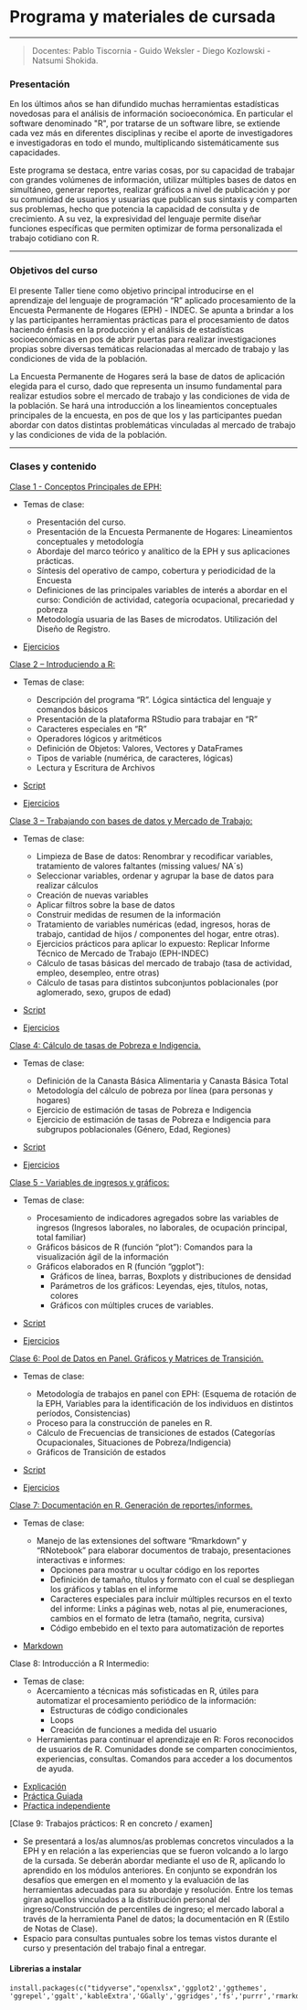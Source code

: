 
# Programa y materiales de cursada

***


> Docentes: Pablo Tiscornia - Guido Weksler - Diego Kozlowski - Natsumi Shokida.


### Presentación
En los últimos años se han difundido muchas herramientas estadísticas novedosas para el análisis de información socioeconómica. En particular el software denominado "R", por tratarse de un software libre, se extiende cada vez más en diferentes disciplinas y recibe el aporte de investigadores e investigadoras en todo el mundo, multiplicando sistemáticamente sus capacidades.
  
Este programa se destaca, entre varias cosas, por su capacidad de trabajar con grandes volúmenes de información, utilizar múltiples bases de datos en simultáneo,  generar reportes, realizar gráficos a nivel de publicación y por su comunidad de usuarios y usuarias  que publican sus sintaxis y comparten sus problemas, hecho que potencia la capacidad de consulta y de crecimiento. A su vez, la expresividad del lenguaje permite diseñar funciones específicas que permiten optimizar de forma personalizada el trabajo cotidiano con R. 

*** 
  
### Objetivos del curso
El presente Taller tiene como objetivo principal introducirse en el aprendizaje del lenguaje de programación “R” aplicado procesamiento de la Encuesta Permanente de Hogares (EPH) - INDEC. Se apunta a brindar a los y las participantes herramientas prácticas para el procesamiento de datos haciendo énfasis en la producción y el análisis de estadísticas socioeconómicas en pos de abrir puertas para realizar investigaciones propias sobre diversas temáticas relacionadas al mercado de trabajo y las condiciones de vida de la población.
  
La Encuesta Permanente de Hogares será la base de datos de aplicación elegida para el curso, dado que representa un insumo fundamental para realizar estudios sobre el mercado de trabajo y las condiciones de vida de la población. Se hará una introducción a los lineamientos conceptuales principales de la encuesta, en pos de que los y las participantes puedan abordar con datos distintas problemáticas vinculadas al mercado de trabajo y las condiciones de vida de la población.

*** 

### Clases y contenido


[Clase 1 - Conceptos Principales de EPH:](https://pablotis.github.io/Presentaciones/index.html#1)
  
+ Temas de clase: 
  + Presentación del curso.
  + Presentación de la Encuesta Permanente de Hogares: Lineamientos conceptuales y metodología
  + Abordaje del marco teórico y analítico de la EPH y sus aplicaciones prácticas.
  + Síntesis del operativo de campo, cobertura y periodicidad de la Encuesta
  + Definiciones de las principales variables de interés a abordar en el curso: Condición de actividad, categoría ocupacional, precariedad y pobreza
  + Metodología usuaria de las Bases de microdatos. Utilización del Diseño de Registro.
  
+ [Ejercicios](https://pablotis.github.io/Presentaciones/index.html#115)

[Clase 2 – Introduciendo a R:](Clase%202%20-%20R%20Base/Clase%202%20-%20Introduccion.nb.html)
  
+ Temas de clase:
  + Descripción del programa “R”. Lógica sintáctica del lenguaje y comandos básicos
  + Presentación de la plataforma RStudio para trabajar en “R”
  + Caracteres especiales en “R”
  + Operadores lógicos y aritméticos
  + Definición de Objetos: Valores, Vectores y DataFrames
  + Tipos de variable (numérica, de caracteres, lógicas)
  + Lectura y Escritura de Archivos
  
+ [Script](Clase%202%20-%20R%20Base/Clase%202-%20Introduccion.r)
+ [Ejercicios](Clase%202%20-%20R%20Base/Clase%202%20-%20Ejercicios.R)

[Clase 3 – Trabajando con bases de datos y Mercado de Trabajo:](Clase%203%20-%20Tidyverse%20-%20Tasas%20basicas/Clase%203%20-%20Bases%20de%20Datos%20y%20Mercado%20de%20Trabajo.nb.html)
  
+ Temas de clase:
  + Limpieza de Base de datos: Renombrar y recodificar variables, tratamiento de valores faltantes (missing values/ NA´s)
  + Seleccionar variables, ordenar y agrupar la base de datos para realizar cálculos
  + Creación de nuevas variables
  + Aplicar filtros sobre la base de datos
  + Construir medidas de resumen de la información
  + Tratamiento de variables numéricas (edad, ingresos, horas de trabajo, cantidad de hijos / componentes del hogar, entre otras).
  + Ejercicios prácticos para aplicar lo expuesto: Replicar Informe Técnico de Mercado de Trabajo (EPH-INDEC) 
  + Cálculo de tasas básicas del mercado de trabajo (tasa de actividad, empleo, desempleo, entre otras) 
  + Cálculo de tasas para distintos subconjuntos poblacionales (por aglomerado, sexo, grupos de edad)
  
+ [Script](Clase%203%20-%20Tidyverse%20-%20Tasas%20basicas/Clase%203%20-%20Bases%20de%20Datos%20y%20Mercado%20de%20Trabajo.R)
+ [Ejercicios](Clase%203%20-%20Tidyverse%20-%20Tasas%20basicas/Clase%203%20-%20Ejercicios.R)

[Clase 4: Cálculo de tasas de Pobreza e Indigencia.](Clase%204%20-%20Tidyverse%20-%20Pobreza/Clase%204%20-%20Tidyverse%20y%20Pobreza.nb.html)
  
+ Temas de clase:
  + Definición de la Canasta Básica Alimentaria y Canasta Básica Total
  + Metodología del cálculo de pobreza por línea (para personas y hogares)
  + Ejercicio de estimación de tasas de Pobreza e Indigencia
  + Ejercicio de estimación de tasas de Pobreza e Indigencia para subgrupos poblacionales (Género, Edad, Regiones)

+ [Script](Clase%204%20-%20Tidyverse%20-%20Pobreza/Clase%204%20-%20Tidyverse%20y%20Pobreza.R)
+ [Ejercicios](Clase%204%20-%20Tidyverse%20-%20Pobreza/Clase%204%20-%20Ejercicios.R)
  


[Clase 5 - Variables de ingresos y gráficos:](Clase%205%20-%20Graficos%20y%20Distribucion%20del%20Ingreso/Clase%205-%20Graficos%20e%20Ingresos.nb.html)
  
+ Temas de clase:
  + Procesamiento de indicadores agregados sobre las variables de ingresos (Ingresos laborales, no laborales, de ocupación principal, total familiar) 
  + Gráficos básicos de R (función “plot”): Comandos para la visualización ágil de la información
  + Gráficos elaborados en R (función “ggplot”): 
    + Gráficos de línea, barras, Boxplots y distribuciones de densidad
    + Parámetros de los gráficos: Leyendas, ejes, títulos, notas, colores
    + Gráficos con múltiples cruces de variables.

+ [Script](Clase%205%20-%20Graficos%20y%20Distribucion%20del%20Ingreso/Clase%205-%20Graficos%20e%20Ingresos.R)
+ [Ejercicios](Clase%205%20-%20Graficos%20y%20Distribucion%20del%20Ingreso/Clase%205-%20Ejercicios.R)


[Clase 6: Pool de Datos en Panel. Gráficos y Matrices de Transición.](Clase%206%20-%20Paneles/Clase%206%20-%20Pool%20de%20Datos%20en%20Panel.nb.html)
  
+ Temas de clase:
  + Metodología de trabajos en panel con EPH: (Esquema de rotación de la EPH, Variables para la identificación de los individuos en distintos períodos, Consistencias)
  + Proceso para la construcción de paneles en R.
  + Cálculo de Frecuencias de transiciones de estados (Categorías Ocupacionales, Situaciones de Pobreza/Indigencia)
  + Gráficos de Transición de estados

+ [Script](Clase%206%20-%20Paneles/Clase%206%20-%20Pool%20de%20Datos%20en%20Panel.R)
+ [Ejercicios](Clase%206%20-%20Paneles/Clase%206%20-%20Ejercicios.R)

[Clase 7: Documentación en R. Generación de reportes/informes.](Clase%207%20-%20Markdown/Clase%207.%20Markdown.nb.html)
  
+ Temas de clase:
  + Manejo de las extensiones del software “Rmarkdown” y “RNotebook” para elaborar documentos de trabajo, presentaciones interactivas e informes:
    + Opciones para mostrar u ocultar código en los reportes
    + Definición de tamaño, títulos y formato con el cual se despliegan los gráficos y tablas en el informe
    + Caracteres especiales para incluir múltiples recursos en el texto del informe: Links a páginas web, notas al pie, enumeraciones, cambios en el formato de letra (tamaño, negrita, cursiva)
    + Código embebido en el texto para automatización de reportes

+ [Markdown](Clase%207%20-%20Markdown/Clase%207.%20Markdown.Rmd)

Clase 8: Introducción a R Intermedio:

+ Temas de clase: 
  + Acercamiento a técnicas más sofisticadas en R, útiles para automatizar el procesamiento periódico de la información:
    + Estructuras de código condicionales
    + Loops
    + Creación de funciones a medida del usuario
  + Herramientas para continuar el aprendizaje en R: Foros reconocidos de usuarios de R. Comunidades donde se comparten conocimientos, experiencias, consultas. Comandos para acceder a los documentos de ayuda.

- [Explicación](Clase%208%20-%20Programacion%20funcional/explicacion.nb.html)
- [Práctica Guiada](Clase%208%20-%20Programacion%20funcional/practica_guiada.nb.html)
- [Pŕactica independiente](Clase%208%20-%20Programacion%20funcional/practica_independiente.nb.html)

[Clase 9: Trabajos prácticos: R en concreto / examen]
  

+ Se presentará a los/as alumnos/as problemas concretos vinculados a la EPH y en relación a las experiencias que se fueron volcando a lo largo de la cursada. Se deberán abordar mediante el uso de R, aplicando lo aprendido en los módulos anteriores. En conjunto se expondrán los desafíos que emergen en el momento y la evaluación de las herramientas adecuadas para su abordaje y resolución. Entre los temas giran aquellos vinculados a la distribución personal del ingreso/Construcción de percentiles de ingreso; el mercado laboral a través de la herramienta Panel de datos; la documentación en R (Estilo de Notas de Clase).
+	Espacio para consultas puntuales sobre los temas vistos durante el curso y presentación del trabajo final a entregar.


#### Librerias a instalar

```
install.packages(c("tidyverse","openxlsx",'ggplot2','ggthemes', 'ggrepel','ggalt','kableExtra','GGally','ggridges','fs','purrr','rmarkdown'))
```
